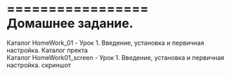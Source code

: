 =================  
Домашнее задание.  
=================  
Каталог HomeWork_01         -    Урок 1. Введение, установка и первичная настройка. Каталог пректа  
Каталог HomeWork01_screen   -    Урок 1. Введение, установка и первичная настройка. скриншот  
